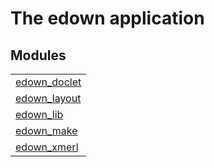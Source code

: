 

# The edown application #


## Modules ##


<table width="100%" border="0" summary="list of modules">
<tr><td><a href="http://github.com/uwiger/edown/blob/master/doc/edown_doclet.md" class="module">edown_doclet</a></td></tr>
<tr><td><a href="http://github.com/uwiger/edown/blob/master/doc/edown_layout.md" class="module">edown_layout</a></td></tr>
<tr><td><a href="http://github.com/uwiger/edown/blob/master/doc/edown_lib.md" class="module">edown_lib</a></td></tr>
<tr><td><a href="http://github.com/uwiger/edown/blob/master/doc/edown_make.md" class="module">edown_make</a></td></tr>
<tr><td><a href="http://github.com/uwiger/edown/blob/master/doc/edown_xmerl.md" class="module">edown_xmerl</a></td></tr></table>

